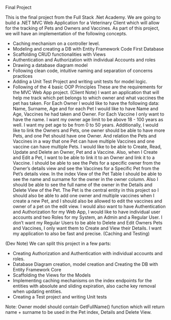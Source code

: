 Final Project

This is the final project from the Full Stack .Net Academy. We are going to build a .NET MVC Web Application for a Veterinary Client which will allow for the tracking of Pets and Owners and Vaccines. 
As part of this project, we will have an implementation of the following concepts.
-	Caching mechanism on a controller level.
-	Modeling and creating a DB with Entity Framework Code First Database
-	Scaffolding CRUD functionalities with Views
-	Authentication and Authorization with individual Accounts and roles
-	Drawing a database diagram model
-	Following clean code, intuitive naming and separation of concerns practices
-	Adding a Unit Test Project and writing unit tests for model logic.
-	Following of the 4 basic OOP Principles
These are the requirements for the MVC Web App project.
(Client Note)
I want an application that will help me track which pet belongs to which owner and what vaccines the pet has taken.
For Each Owner I would like to have the following data: Name, Surname, Age and for each Pet I would like to have Name and Age, Vaccines he had taken and Owner. For Each Vaccine I only want to have the name.
I want my owner age limit to be above 18 - 100 years as well. I want my pet age to be from 0 to 50 years.
Additionally, I would like to link the Owners and Pets, one owner should be able to have more Pets, and one Pet should have one Owner. And relation the Pets and Vaccines in a way that one Pet can have multiple Vaccines and one vaccine can have multiple Pets.
I would like to be able to Create, Read, Update and Delete an Owner, Pet and a Vaccine. Also, when I Create and Edit a Pet, I want to be able to link it to an Owner and link it to a Vaccine.
I should be able to see the Pets for a specific owner from the Owner’s details view and see the Vaccines for a Specific Pet from the Pet’s details view.
In the index View of the Pet Table I should be able to see the name and surname for the owner in the owner column. Also I should be able to see the full name of the owner in the Details and Delete View of the Pet.
The Pet is the central entity in this project so I should also be able to add one owner and multiple vaccines when I create a new Pet, and I should also be allowed to edit the vaccines and owner of a pet on the edit view.
I would also want to have Authentication and Authorization for my Web App, I would like to have individual user accounts and two Roles for my System, an Admin and a Regular User.
I don’t want my Regular Users to be able to Delete and Edit Owners Pets and Vaccines, I only want them to Create and View their Details.
I want my application to also be fast and precise. (Caching and Testing)

(Dev Note)
We can split this project in a few parts:
-	Creating Authorization and Authentication with individual accounts and roles.
-	Database Diagram creation, model creation and Creating the DB with Entity Framework Core
-	Scaffolding the Views for the Models
-	Implementing caching mechanisms on the index endpoints for the entities with absolute and sliding expiration, also cache key removal when updating entities.
-	Creating a Test project and writing Unit tests

Note: Owner model should contain GetFullName() function which will return name + surname to be used in the Pet index, Details and Delete View.

